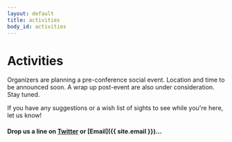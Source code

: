```yaml
---
layout: default
title: activities
body_id: activities
---
```


# Activities

<p class="lead">

Organizers are planning a pre-conference social event. Location and time to be announced soon. A wrap up post-event are also under consideration. Stay tuned.


</p>

<p class="lead">

If you have any suggestions or a wish list of sights to see while you're here, let us know!

</p>

#### Drop us a line on [Twitter](https://twitter.com/intent/tweet?screen_name=MacDevOpsYVR) or [Email]({{ site.email }})...

